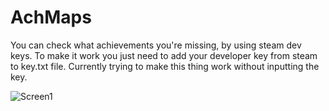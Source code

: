 # AchMaps
You can check what achievements you're missing, by using steam dev keys. To make it work you just need to add your developer key from steam to key.txt file. 
Currently trying to make this thing work without inputting the key.
 
![Screen1](https://user-images.githubusercontent.com/22657127/99882394-692c0400-2c20-11eb-941c-5ba946f4c5ad.JPG)
